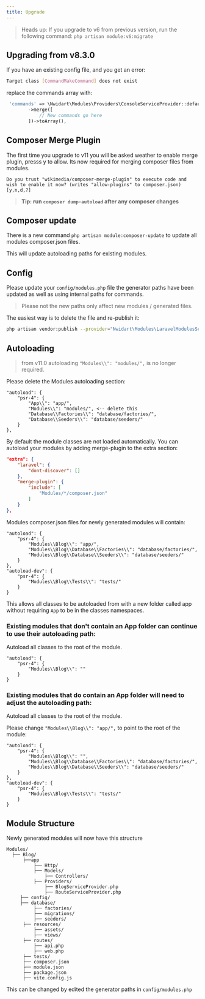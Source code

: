 ```yaml
---
title: Upgrade
---
```


> Heads up:
    If you upgrade to v6 from previous version, run the following command: `php artisan module:v6:migrate`

## Upgrading from v8.3.0

If you have an existing config file, and you get an error:
```bash
Target class [CommandMakeCommand] does not exist
```

replace the commands array with:

```php
 'commands' => \Nwidart\Modules\Providers\ConsoleServiceProvider::defaultCommands()
        ->merge([
            // New commands go here
        ])->toArray(),
```

## Composer Merge Plugin

The first time you upgrade to v11 you will be asked weather to enable merge plugin, presss y to allow. Its now required for merging composer files from modules.

```
Do you trust "wikimedia/composer-merge-plugin" to execute code and wish to enable it now? (writes "allow-plugins" to composer.json) [y,n,d,?] 
```

> **Tip: run `composer dump-autoload` after any composer changes**

## Composer update

There is a new command `php artisan module:composer-update` to update all modules composer.json files.

This will update autoloading paths for existing modules.

## Config

Please update your `config/modules.php` file the generator paths have been updated as well as using internal paths for commands.

> Please not the new paths only affect new modules / generated files.

The easiest way is to delete the file and re-publish it:

```bash
php artisan vendor:publish --provider="Nwidart\Modules\LaravelModulesServiceProvider" --tag="config"
```

## Autoloading

> from v11.0 autoloading `"Modules\\": "modules/",` is no longer required.

Please delete the Modules autoloading section:

```
"autoload": {
    "psr-4": {
        "App\\": "app/",
        "Modules\\": "modules/", <-- delete this
        "Database\\Factories\\": "database/factories/",
        "Database\\Seeders\\": "database/seeders/"
    }
},
```

By default the module classes are not loaded automatically. You can autoload your modules by adding merge-plugin to the extra section:

```json
"extra": {
    "laravel": {
        "dont-discover": []
    },
    "merge-plugin": {
        "include": [
            "Modules/*/composer.json"
        ]
    }
},
```

Modules composer.json files for newly generated modules will contain:

```
"autoload": {
    "psr-4": {
        "Modules\\Blog\\": "app/",
        "Modules\\Blog\\Database\\Factories\\": "database/factories/",
        "Modules\\Blog\\Database\\Seeders\\": "database/seeders/"
    }
},
"autoload-dev": {
    "psr-4": {
        "Modules\\Blog\\Tests\\": "tests/"
    }
}
```

This allows all classes to be autoloaded from with a new folder called app without requiring `App` to be in the classes namespaces.

### Existing modules that don't contain an App folder can continue to use their autoloading path:

Autoload all classes to the root of the module.

```
"autoload": {
    "psr-4": {
        "Modules\\Blog\\": ""
    }
}
```

### Existing modules that do contain an App folder will need to adjust the autoloading path:

Autoload all classes to the root of the module.

Please change `"Modules\\Blog\\": "app/",` to point to the root of the module:

```
"autoload": {
    "psr-4": {
        "Modules\\Blog\\": "",
        "Modules\\Blog\\Database\\Factories\\": "database/factories/",
        "Modules\\Blog\\Database\\Seeders\\": "database/seeders/"
    }
},
"autoload-dev": {
    "psr-4": {
        "Modules\\Blog\\Tests\\": "tests/"
    }
}
```


## Module Structure

Newly generated modules will now have this structure

```
Modules/
  ├── Blog/
      ├──app
          ├── Http/
          ├── Models/
              ├── Controllers/
          ├── Providers/
              ├── BlogServiceProvider.php
              ├── RouteServiceProvider.php
     ├── config/
     ├── database/
          ├── factories/
          ├── migrations/
          ├── seeders/
      ├── resources/
          ├── assets/
          ├── views/
      ├── routes/
          ├── api.php
          ├── web.php
      ├── tests/
      ├── composer.json
      ├── module.json
      ├── package.json
      ├── vite.config.js
```

This can be changed by edited the generator paths in `config/modules.php`